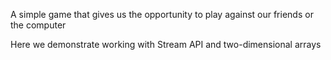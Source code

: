 A simple game that gives us the opportunity to play against our friends or the computer

Here we demonstrate working with Stream API and two-dimensional arrays
